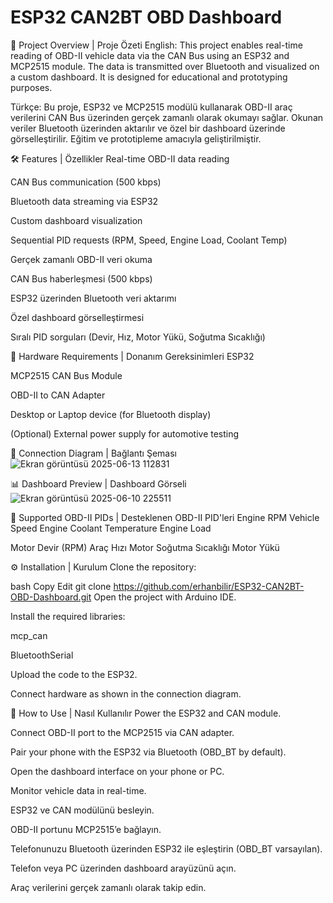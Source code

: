 # ESP32 CAN2BT OBD Dashboard
🚗 Project Overview | Proje Özeti
English:
This project enables real-time reading of OBD-II vehicle data via the CAN Bus using an ESP32 and MCP2515 module. The data is transmitted over Bluetooth and visualized on a custom dashboard. It is designed for educational and prototyping purposes.

Türkçe:
Bu proje, ESP32 ve MCP2515 modülü kullanarak OBD-II araç verilerini CAN Bus üzerinden gerçek zamanlı olarak okumayı sağlar. Okunan veriler Bluetooth üzerinden aktarılır ve özel bir dashboard üzerinde görselleştirilir. Eğitim ve prototipleme amacıyla geliştirilmiştir.

🛠️ Features | Özellikler
Real-time OBD-II data reading

CAN Bus communication (500 kbps)

Bluetooth data streaming via ESP32

Custom dashboard visualization

Sequential PID requests (RPM, Speed, Engine Load, Coolant Temp)

Gerçek zamanlı OBD-II veri okuma

CAN Bus haberleşmesi (500 kbps)

ESP32 üzerinden Bluetooth veri aktarımı

Özel dashboard görselleştirmesi

Sıralı PID sorguları (Devir, Hız, Motor Yükü, Soğutma Sıcaklığı)

🔧 Hardware Requirements | Donanım Gereksinimleri
ESP32

MCP2515 CAN Bus Module

OBD-II to CAN Adapter

Desktop or Laptop device (for Bluetooth display)

(Optional) External power supply for automotive testing

🔌 Connection Diagram | Bağlantı Şeması
![Ekran görüntüsü 2025-06-13 112831](https://github.com/user-attachments/assets/12696b13-2059-48a2-bb7e-933a3ecfa188)


📊 Dashboard Preview | Dashboard Görseli
![Ekran görüntüsü 2025-06-10 225511](https://github.com/user-attachments/assets/2af8cbb8-9853-4924-8671-9772e98a0ffe)


🚙 Supported OBD-II PIDs | Desteklenen OBD-II PID'leri
Engine RPM
Vehicle Speed
Engine Coolant Temperature
Engine Load

Motor Devir (RPM)
Araç Hızı
Motor Soğutma Sıcaklığı
Motor Yükü

⚙️ Installation | Kurulum
Clone the repository:

bash
Copy
Edit
git clone https://github.com/erhanbilir/ESP32-CAN2BT-OBD-Dashboard.git
Open the project with Arduino IDE.

Install the required libraries:

mcp_can

BluetoothSerial

Upload the code to the ESP32.

Connect hardware as shown in the connection diagram.

🚀 How to Use | Nasıl Kullanılır
Power the ESP32 and CAN module.

Connect OBD-II port to the MCP2515 via CAN adapter.

Pair your phone with the ESP32 via Bluetooth (OBD_BT by default).

Open the dashboard interface on your phone or PC.

Monitor vehicle data in real-time.

ESP32 ve CAN modülünü besleyin.

OBD-II portunu MCP2515’e bağlayın.

Telefonunuzu Bluetooth üzerinden ESP32 ile eşleştirin (OBD_BT varsayılan).

Telefon veya PC üzerinden dashboard arayüzünü açın.

Araç verilerini gerçek zamanlı olarak takip edin.
